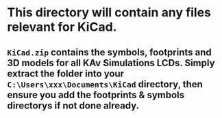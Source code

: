 # This directory will contain any files relevant for KiCad.

## `KiCad.zip` contains the symbols, footprints and 3D models for all KAv Simulations LCDs. Simply extract the folder into your `C:\Users\xxx\Documents\KiCad` directory, then ensure you add the footprints & symbols directorys if not done already.
